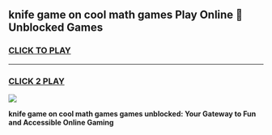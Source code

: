 
## knife game on cool math games Play Online 👋 Unblocked Games
<h3>
<a href="https://news.freeplayer.one?title=knife_game_on_cool_math_games&ref=17CMG">CLICK TO PLAY</a></h3>
<hr>

<h3>
<a href="https://news.freeplayer.one?title=knife_game_on_cool_math_games&ref=17CMG">CLICK 2 PLAY</a>
  
</h3>

<a href="https://news.freeplayer.one?title=knife_game_on_cool_math_games&ref=17CMG/"><img src="https://clearcache.store/games.png"></a>


**knife game on cool math games games unblocked: Your Gateway to Fun and Accessible Online Gaming**
